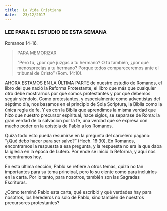 ```yaml
---
title:  La Vida Cristiana
date:   23/12/2017
---
```


### LEE PARA EL ESTUDIO DE ESTA SEMANA
Romanos 14-16.

> <p>PARA MEMORIZAR</p>
> “Pero tú, ¿por qué juzgas a tu hermano? O tú también, ¿por qué menosprecias a tu hermano? Porque todos compareceremos ante el tribunal de Cristo” (Rom. 14:10).

AHORA ESTAMOS EN LA ÚLTIMA PARTE de nuestro estudio de Romanos, el libro del que nació la Reforma Protestante, el libro que más que cualquier otro debe mostrarnos por qué somos protestantes y por qué debemos seguir siéndolo. Como protestantes, y especialmente como adventistas del séptimo día, nos basamos en el principio de Sola Scriptura, la Biblia como la única regla de fe. Y es con la Biblia que aprendimos la misma verdad que hizo que nuestro precursor espiritual, hace siglos, se separase de Roma: la gran verdad de la salvación por la fe, una verdad que se expresa con mucho poder en la epístola de Pablo a los Romanos.

Quizá todo esto pueda resumirse en la pregunta del carcelero pagano: “¿Qué debo hacer para ser salvo?” (Hech. 16:30). En Romanos, encontramos la respuesta a esa pregunta, y la respuesta no era la que daba la iglesia en la época de Lutero. Por ende se inició la Reforma, y aquí nos encontramos hoy.

En esta última sección, Pablo se refiere a otros temas, quizá no tan importantes para su tema principal, pero lo su ciente como para incluirlos en la carta. Por lo tanto, para nosotros, también son las Sagradas Escrituras.

¿Cómo terminó Pablo esta carta, qué escribió y qué verdades hay para nosotros, los herederos no solo de Pablo, sino también de nuestros precursores protestantes?